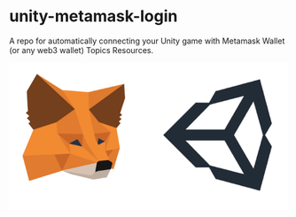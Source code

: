 # unity-metamask-login

A repo for automatically connecting your Unity game with Metamask Wallet (or any web3 wallet) Topics Resources.

<p align='center'>
  <img src='unity-metamask.png' alt='screenshot' />
</p>
